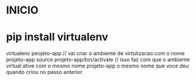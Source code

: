 # INICIO
# pip install virtualenv
virtualenv peojeto-app // vai criar o ambiente de virtulizacao com o nome projeto-app
source projeto-app/bin/activate // isso faz com que o ambiente virtual ative com o mesmo nome projeto-app o mesmo nome que voce deu quando criou no passo anterior.
